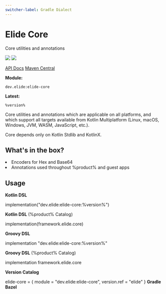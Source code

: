 ```yaml
---
switcher-label: Gradle Dialect
---
```


# Elide Core

<tldr>
    <p>Core utilities and annotations</p>
    <p columns="2">
        <img style="inline" src="https://img.shields.io/badge/status-beta-purple" />
        <img style="inline" src="https://img.shields.io/badge/platforms-all-white" />
    </p>
    <a target="_blank" href="https://docs.elide.dev/apidocs/packages/core/index.html">API Docs</a>
    <a target="_blank" href="https://search.maven.org/search?q=g:dev.elide%20core">Maven Central</a>
    <br />
    <p><b>Module:</b></p>
    <code>dev.elide:elide-core</code>
    <p><b>Latest:</b></p>
    <code>%version%</code>
</tldr>

Core utilities and annotations which are applicable on all platforms, and which support all targets available from
Kotlin Multiplatform (Linux, macOS, Windows, JVM, WASM, JavaScript, etc.).

Core depends only on Kotlin Stdlib and KotlinX.

## What's in the box?

<list>
    <li>Encoders for Hex and Base64</li>
    <li>Annotations used throughout %product% and guest apps</li>
</list>

## Usage

<tabs>
    <tab title="Gradle">
        <p switcher-key="Kotlin DSL"><b>Kotlin DSL</b></p>
        <code-block lang="kotlin" switcher-key="Kotlin DSL">
        implementation("dev.elide:elide-core:%version%")
        </code-block>
        <p switcher-key="Kotlin DSL"><b>Kotlin DSL</b> (%product% Catalog)</p>
        <code-block lang="kotlin" switcher-key="Kotlin DSL">
        implementation(framework.elide.core)
        </code-block>
        <p switcher-key="Groovy DSL"><b>Groovy DSL</b></p>
        <code-block lang="groovy" switcher-key="Groovy DSL">
        implementation "dev.elide:elide-core:%version%"
        </code-block>
        <p switcher-key="Groovy DSL"><b>Groovy DSL</b> (%product% Catalog)</p>
        <code-block lang="groovy" switcher-key="Groovy DSL">
        implementation framework.elide.core
        </code-block>
        <p><b>Version Catalog</b></p>
        <code-block lang="toml">
        elide-core = { module = "dev.elide:elide-core", version.ref = "elide" }
        </code-block>
    </tab>
    <tab title="Maven">
        <b>Gradle</b>
    </tab>
    <tab title="Bazel">
        <b>Bazel</b>
    </tab>
</tabs>
